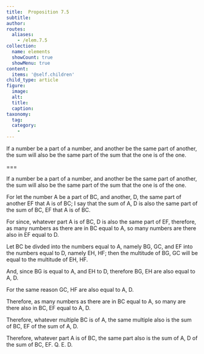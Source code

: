```yaml
---
title:  Proposition 7.5
subtitle: 
author:
routes:
  aliases:
    - /elem.7.5
collection:
  name: elements
  showCount: true
  showMenu: true
content:
  items: '@self.children'
child_type: article
figure:
  image:
  alt:
  title:
  caption:
taxonomy:
  tag:
  category:
    - 
---
```


<p>
       <hi rend="ital">If a number be a part of a number, and another be the same part of another, the sum will also be the same part of the sum that the one is of the one.</hi>
      </p>

===

<p>
       <span class="ital">If a number be a part of a number, and another be the same part of another, the sum will also be the same part of the sum that the one is of the one.</span>
      </p>

<p>For let the number <span class="ital">A</span> be a part of <span class="ital">BC</span>, and another, <span class="ital">D</span>, the same part of another <span class="ital">EF</span> that <span class="ital">A</span> is of <span class="ital">BC</span>; I say that the sum of <span class="ital">A</span>, <span class="ital">D</span> is also the same part of the sum of <span class="ital">BC</span>, <span class="ital">EF</span> that <span class="ital">A</span> is of <span class="ital">BC</span>. </p>

<p>For since, whatever part <span class="ital">A</span> is of <span class="ital">BC</span>, <span class="ital">D</span> is also the same part of <span class="ital">EF</span>, therefore, as many numbers as there are in <span class="ital">BC</span> equal to <span class="ital">A</span>, so many numbers are there also in <span class="ital">EF</span> equal to <span class="ital">D</span>. 
      </p>

<p>Let <span class="ital">BC</span> be divded into the numbers equal to <span class="ital">A</span>, namely <span class="ital">BG</span>, <span class="ital">GC</span>, and <span class="ital">EF</span> into the numbers equal to <span class="ital">D</span>, namely <span class="ital">EH</span>, <span class="ital">HF</span>; then the multitude of <span class="ital">BG</span>, <span class="ital">GC</span> will be equal to the multitude of <span class="ital">EH</span>, <span class="ital">HF</span>. </p>

<p>And, since <span class="ital">BG</span> is equal to <span class="ital">A</span>, and <span class="ital">EH</span> to <span class="ital">D</span>, therefore <span class="ital">BG</span>, <span class="ital">EH</span> are also equal to <span class="ital">A</span>, <span class="ital">D</span>. </p>

<p>For the same reason <span class="ital">GC</span>, <span class="ital">HF</span> are also equal to <span class="ital">A</span>, <span class="ital">D</span>. </p>

<p>Therefore, as many numbers as there are in <span class="ital">BC</span> equal to <span class="ital">A</span>, so many are there also in <span class="ital">BC</span>, <span class="ital">EF</span> equal to <span class="ital">A</span>, <span class="ital">D</span>. </p>

<p>Therefore, whatever multiple <span class="ital">BC</span> is of <span class="ital">A</span>, the same multiple also is the sum of <span class="ital">BC</span>, <span class="ital">EF</span> of the sum of <span class="ital">A</span>, <span class="ital">D</span>. </p>

<p>Therefore, whatever part <span class="ital">A</span> is of <span class="ital">BC</span>, the same part also is the sum of <span class="ital">A</span>, <span class="ital">D</span> of the sum of <span class="ital">BC</span>, <span class="ital">EF</span>. Q. E. D.</p>
